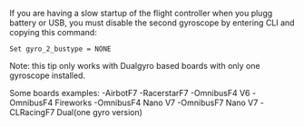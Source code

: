 If you are having a slow startup of the flight controller when you plugg battery or USB, you must disable the second gyroscope by entering CLI and copying this command:
```
Set gyro_2_bustype = NONE
```
Note: this tip only works with Dualgyro based boards with only one gyroscope installed.

Some boards examples:
-AirbotF7
-RacerstarF7
-OmnibusF4 V6
-OmnibusF4 Fireworks
-OmnibusF4 Nano V7
-OmnibusF7 Nano V7
-CLRacingF7 Dual(one gyro version)
